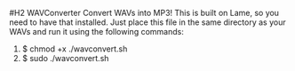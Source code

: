 #H2 WAVConverter
Convert WAVs into MP3! This is built on Lame, so you need to have that installed. Just place this file in the same directory as your WAVs and run it using the following commands:

1. $ chmod +x ./wavconvert.sh
2. $ sudo ./wavconvert.sh
